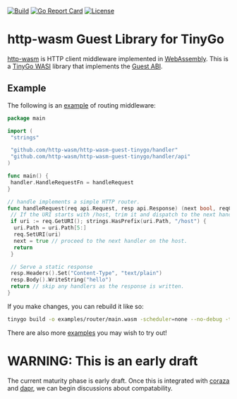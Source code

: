 [![Build](https://github.com/http-wasm/http-wasm-guest-tinygo/workflows/build/badge.svg)](https://github.com/http-wasm/http-wasm-guest-tinygo)
[![Go Report Card](https://goreportcard.com/badge/github.com/http-wasm/http-wasm-guest-tinygo)](https://goreportcard.com/report/github.com/http-wasm/http-wasm-guest-tinygo)
[![License](https://img.shields.io/badge/license-Apache%202.0-blue.svg)](LICENSE)

# http-wasm Guest Library for TinyGo

[http-wasm][1] is HTTP client middleware implemented in [WebAssembly][2].
This is a [TinyGo WASI][3] library that implements the [Guest ABI][4].

## Example

The following is an [example](examples/router) of routing middleware:

```go
package main

import (
 "strings"

 "github.com/http-wasm/http-wasm-guest-tinygo/handler"
 "github.com/http-wasm/http-wasm-guest-tinygo/handler/api"
)

func main() {
 handler.HandleRequestFn = handleRequest
}

// handle implements a simple HTTP router.
func handleRequest(req api.Request, resp api.Response) (next bool, reqCtx uint32) {
 // If the URI starts with /host, trim it and dispatch to the next handler.
 if uri := req.GetURI(); strings.HasPrefix(uri.Path, "/host") {
  uri.Path = uri.Path[5:]
  req.SetURI(uri)
  next = true // proceed to the next handler on the host.
  return
 }

 // Serve a static response
 resp.Headers().Set("Content-Type", "text/plain")
 resp.Body().WriteString("hello")
 return // skip any handlers as the response is written.
}
```

If you make changes, you can rebuild it like so:

```sh
tinygo build -o examples/router/main.wasm -scheduler=none --no-debug -target=wasi examples/router/main.go
```

There are also more [examples](examples) you may wish to try out!

# WARNING: This is an early draft

The current maturity phase is early draft. Once this is integrated with
[coraza][5] and [dapr][6], we can begin discussions about compatability.

[1]: https://github.com/http-wasm
[2]: https://webassembly.org/
[3]: https://wazero.io/languages/tinygo/
[4]: https://github.com/http-wasm/http-wasm-abi
[5]: https://github.com/corazawaf/coraza-proxy-wasm
[6]: https://github.com/http-wasm/components-contrib/
